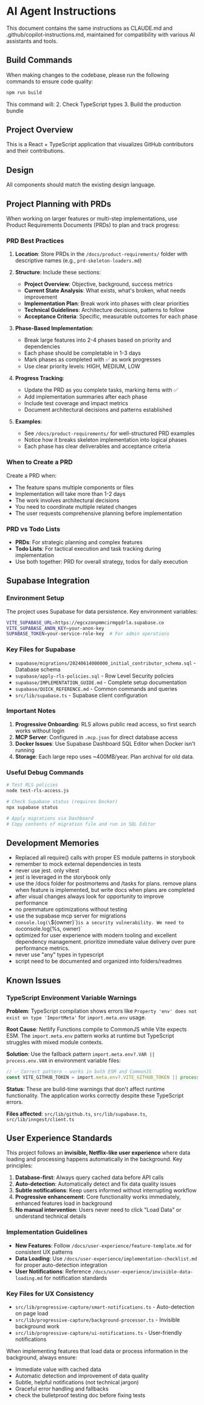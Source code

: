 # AI Agent Instructions

This document contains the same instructions as CLAUDE.md and .github/copilot-instructions.md, maintained for compatibility with various AI assistants and tools.

## Build Commands

When making changes to the codebase, please run the following commands to ensure code quality:

```bash
npm run build
```

This command will:
2. Check TypeScript types
3. Build the production bundle

## Project Overview

This is a React + TypeScript application that visualizes GitHub contributors and their contributions.

## Design
All components should match the existing design language.

## Project Planning with PRDs

When working on larger features or multi-step implementations, use Product Requirements Documents (PRDs) to plan and track progress:

### PRD Best Practices

1. **Location**: Store PRDs in the `/docs/product-requirements/` folder with descriptive names (e.g., `prd-skeleton-loaders.md`)

2. **Structure**: Include these sections:
   - **Project Overview**: Objective, background, success metrics
   - **Current State Analysis**: What exists, what's broken, what needs improvement
   - **Implementation Plan**: Break work into phases with clear priorities
   - **Technical Guidelines**: Architecture decisions, patterns to follow
   - **Acceptance Criteria**: Specific, measurable outcomes for each phase

3. **Phase-Based Implementation**: 
   - Break large features into 2-4 phases based on priority and dependencies
   - Each phase should be completable in 1-3 days
   - Mark phases as completed with ✅ as work progresses
   - Use clear priority levels: HIGH, MEDIUM, LOW

4. **Progress Tracking**:
   - Update the PRD as you complete tasks, marking items with ✅
   - Add implementation summaries after each phase
   - Include test coverage and impact metrics
   - Document architectural decisions and patterns established

5. **Examples**:
   - See `/docs/product-requirements/` for well-structured PRD examples
   - Notice how it breaks skeleton implementation into logical phases
   - Each phase has clear deliverables and acceptance criteria

### When to Create a PRD

Create a PRD when:
- The feature spans multiple components or files
- Implementation will take more than 1-2 days
- The work involves architectural decisions
- You need to coordinate multiple related changes
- The user requests comprehensive planning before implementation

### PRD vs Todo Lists

- **PRDs**: For strategic planning and complex features
- **Todo Lists**: For tactical execution and task tracking during implementation
- Use both together: PRD for overall strategy, todos for daily execution

## Supabase Integration

### Environment Setup

The project uses Supabase for data persistence. Key environment variables:

```bash
VITE_SUPABASE_URL=https://egcxzonpmmcirmgqdrla.supabase.co
VITE_SUPABASE_ANON_KEY=your-anon-key
SUPABASE_TOKEN=your-service-role-key  # For admin operations
```

### Key Files for Supabase

- `supabase/migrations/20240614000000_initial_contributor_schema.sql` - Database schema
- `supabase/apply-rls-policies.sql` - Row Level Security policies
- `supabase/IMPLEMENTATION_GUIDE.md` - Complete setup documentation
- `supabase/QUICK_REFERENCE.md` - Common commands and queries
- `src/lib/supabase.ts` - Supabase client configuration

### Important Notes

1. **Progressive Onboarding**: RLS allows public read access, so first search works without login
2. **MCP Server**: Configured in `.mcp.json` for direct database access
3. **Docker Issues**: Use Supabase Dashboard SQL Editor when Docker isn't running
4. **Storage**: Each large repo uses ~400MB/year. Plan archival for old data.

### Useful Debug Commands

```bash
# Test RLS policies
node test-rls-access.js

# Check Supabase status (requires Docker)
npx supabase status

# Apply migrations via Dashboard
# Copy contents of migration file and run in SQL Editor
```

## Development Memories

- Replaced all require() calls with proper ES module patterns in storybook
- remember to mock external dependencies in tests
- never use jest. only vitest
- jest is leveraged in the storybook only
- use the /docs folder for postmortems and /tasks for plans. remove plans when feature is implemented, but write docs when plans are completed
- after visual changes always look for opportunity to improve performance
- no premmature optimizations without testing
- use the supabase mcp server for migrations
- `console.log(\`${owner}\`)` is a security vulnerability. We need to do `console.log(%s, owner)`
- optimized for user experience with modern tooling and excellent dependency management. prioritize immediate value delivery over pure performance metrics.
- never use "any" types in typescript
- script need to be documented and organized into folders/readmes

## Known Issues

### TypeScript Environment Variable Warnings

**Problem**: TypeScript compilation shows errors like `Property 'env' does not exist on type 'ImportMeta'` for `import.meta.env` usage.

**Root Cause**: Netlify Functions compile to CommonJS while Vite expects ESM. The `import.meta.env` pattern works at runtime but TypeScript struggles with mixed module contexts.

**Solution**: Use the fallback pattern `import.meta.env?.VAR || process.env.VAR` in environment variable files:

```typescript
// ✅ Correct pattern - works in both ESM and CommonJS
const VITE_GITHUB_TOKEN = import.meta.env?.VITE_GITHUB_TOKEN || process.env.VITE_GITHUB_TOKEN;
```

**Status**: These are build-time warnings that don't affect runtime functionality. The application works correctly despite these TypeScript errors.

**Files affected**: `src/lib/github.ts`, `src/lib/supabase.ts`, `src/lib/inngest/client.ts`

## User Experience Standards

This project follows an **invisible, Netflix-like user experience** where data loading and processing happens automatically in the background. Key principles:

1. **Database-first**: Always query cached data before API calls
2. **Auto-detection**: Automatically detect and fix data quality issues
3. **Subtle notifications**: Keep users informed without interrupting workflow
4. **Progressive enhancement**: Core functionality works immediately, enhanced features load in background
5. **No manual intervention**: Users never need to click "Load Data" or understand technical details

### Implementation Guidelines

- **New Features**: Follow `/docs/user-experience/feature-template.md` for consistent UX patterns
- **Data Loading**: Use `/docs/user-experience/implementation-checklist.md` for proper auto-detection integration
- **User Notifications**: Reference `/docs/user-experience/invisible-data-loading.md` for notification standards

### Key Files for UX Consistency
- `src/lib/progressive-capture/smart-notifications.ts` - Auto-detection on page load
- `src/lib/progressive-capture/background-processor.ts` - Invisible background work
- `src/lib/progressive-capture/ui-notifications.ts` - User-friendly notifications

When implementing features that load data or process information in the background, always ensure:
- Immediate value with cached data
- Automatic detection and improvement of data quality
- Subtle, helpful notifications (not technical jargon)
- Graceful error handling and fallbacks
- check the bulletproof testing doc before fixing tests
